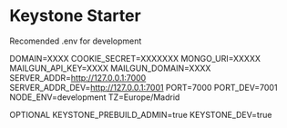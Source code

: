 Keystone Starter
================

Recomended .env for development

DOMAIN=XXXX
COOKIE_SECRET=XXXXXXX
MONGO_URI=XXXXX
MAILGUN_API_KEY=XXXX
MAILGUN_DOMAIN=XXXX
SERVER_ADDR=http://127.0.0.1:7000
SERVER_ADDR_DEV=http://127.0.0.1:7001
PORT=7000
PORT_DEV=7001
NODE_ENV=development
TZ=Europe/Madrid


OPTIONAL
KEYSTONE_PREBUILD_ADMIN=true
KEYSTONE_DEV=true